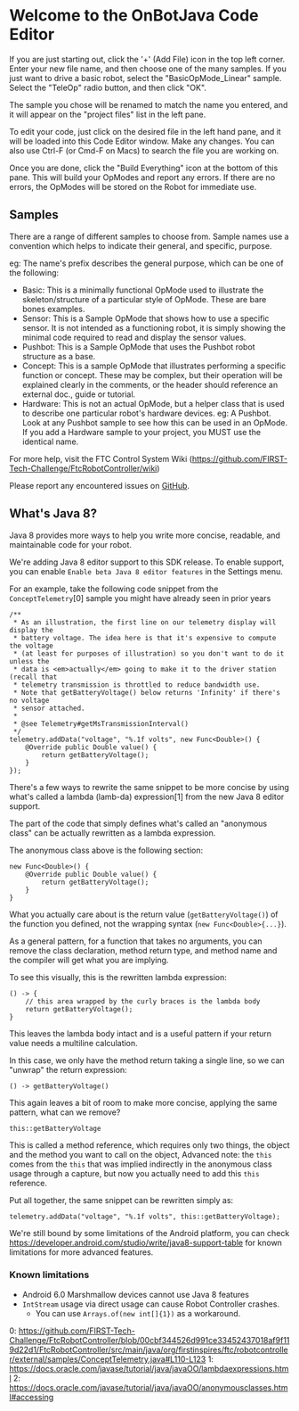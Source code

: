 # Welcome to the OnBotJava Code Editor

If you are just starting out, click the '+' (Add File) icon in the top left corner.
Enter your new file name, and then choose one of the many samples.
If you just want to drive a basic robot, select the "BasicOpMode_Linear" sample.
Select the "TeleOp" radio button, and then click "OK".

The sample you chose will be renamed to match the name you entered, and it 
will appear on the "project files" list in the left pane.

To edit your code, just click on the desired file in the left hand pane, 
and it will be loaded into this Code Editor window. Make any changes. You can also
use Ctrl-F (or Cmd-F on Macs) to search the file you are working on.

Once you are done, click the "Build Everything" icon at the bottom of this pane.
This will build your OpModes and report any errors.
If there are no errors, the OpModes will be stored on the Robot for immediate use.

## Samples

There are a range of different samples to choose from.
Sample names use a convention which helps to indicate their general, and specific, purpose.

eg: The name's prefix describes the general purpose, which can be one of the following:

* Basic:    This is a minimally functional OpMode used to illustrate the skeleton\/structure
            of a particular style of OpMode.  These are bare bones examples.
* Sensor:   This is a Sample OpMode that shows how to use a specific sensor.
            It is not intended as a functioning robot, it is simply showing the minimal code
            required to read and display the sensor values.
* Pushbot:  This is a Sample OpMode that uses the Pushbot robot structure as a base.
* Concept:	This is a sample OpMode that illustrates performing a specific function or concept.
            These may be complex, but their operation will be explained clearly in the comments,
            or the header should reference an external doc., guide or tutorial.
* Hardware: This is not an actual OpMode, but a helper class that is used to describe
            one particular robot's hardware devices. eg: A Pushbot.  Look at any
            Pushbot sample to see how this can be used in an OpMode.
            If you add a Hardware sample to your project, you MUST use the identical name.

For more help, visit the FTC Control System Wiki (https://github.com/FIRST-Tech-Challenge/FtcRobotController/wiki)

Please report any encountered issues on [GitHub](https://github.com/FIRST-Tech-Challenge/FtcRobotController).

## What's Java 8?

Java 8 provides more ways to help you write more concise, readable, and maintainable code
for your robot.

We're adding Java 8 editor support to this SDK release. 
To enable support, you can enable `Enable beta Java 8 editor features` in the Settings menu.

For an example, take the following code snippet from
the `ConceptTelemetry`[0] sample you might have already seen in prior years

```
/**
 * As an illustration, the first line on our telemetry display will display the
 * battery voltage. The idea here is that it's expensive to compute the voltage
 * (at least for purposes of illustration) so you don't want to do it unless the
 * data is <em>actually</em> going to make it to the driver station (recall that
 * telemetry transmission is throttled to reduce bandwidth use.
 * Note that getBatteryVoltage() below returns 'Infinity' if there's no voltage
 * sensor attached.
 *
 * @see Telemetry#getMsTransmissionInterval()
 */
telemetry.addData("voltage", "%.1f volts", new Func<Double>() {
    @Override public Double value() {
        return getBatteryVoltage();
    }
});
```

There's a few ways to rewrite the same snippet to be more concise by using 
what's called a lambda (lamb-da) expression[1] from the new Java 8 editor support.

The part of the code that simply defines what's called an "anonymous class"
can be actually rewritten as a lambda expression.

The anonymous class above is the following section:
```
new Func<Double>() {
    @Override public Double value() {
        return getBatteryVoltage();
    }
}
```

What you actually care about is the return value (`getBatteryVoltage()`)
of the function you defined, not the wrapping syntax (`new Func<Double>{...}`).

As a general pattern, for a function that takes no arguments, you can remove
the class declaration, method return type, and method name and the compiler
will get what you are implying.

To see this visually, this is the rewritten lambda expression:
```
() -> {
    // this area wrapped by the curly braces is the lambda body
    return getBatteryVoltage();
}
```

This leaves the lambda body intact and is a useful pattern if your return value
needs a multiline calculation.

In this case, we only have the method return taking a single line, so we can
"unwrap" the return expression:
```
() -> getBatteryVoltage()
```

This again leaves a bit of room to make more concise, applying the same pattern,
what can we remove?

```
this::getBatteryVoltage
```

This is called a method reference, which requires only two things, the object and
the method you want to call on the object,
Advanced note: the `this` comes from the `this` that was implied indirectly in the anonymous class
usage through a capture, but now you actually need to add this `this` reference.

Put all together, the same snippet can be rewritten simply as:
```
telemetry.addData("voltage", "%.1f volts", this::getBatteryVoltage);
```


We're still bound by some limitations of the Android platform, you can check
https://developer.android.com/studio/write/java8-support-table for known 
limitations for more advanced features.

### Known limitations
- Android 6.0 Marshmallow devices cannot use Java 8 features
- `IntStream` usage via direct usage can cause Robot Controller crashes. 
  - You can use `Arrays.of(new int[]{1})` as a workaround.

0: https://github.com/FIRST-Tech-Challenge/FtcRobotController/blob/00cbf344526d991ce33452437018af9f119d22d1/FtcRobotController/src/main/java/org/firstinspires/ftc/robotcontroller/external/samples/ConceptTelemetry.java#L110-L123
1: https://docs.oracle.com/javase/tutorial/java/javaOO/lambdaexpressions.html
2: https://docs.oracle.com/javase/tutorial/java/javaOO/anonymousclasses.html#accessing




